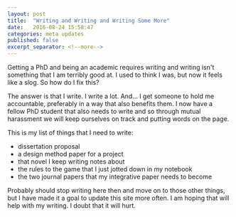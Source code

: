 ```yaml
---
layout: post
title:  "Writing and Writing and Writing Some More"
date:   2016-08-24 15:58:47
categories: meta updates
published: false
excerpt_separator: <!--more-->
---
```

Getting a PhD and being an academic requires writing and writing isn't
something that I am terribly good at. I used to think I was, but now it feels
like a slog. So how do I fix this?

The answer is that I write. I write a lot. And... I get someone to hold me
accountable, preferably in a way that also benefits them. I now have a fellow
PhD student that also needs to write and so through mutual harassment we will
keep ourselves on track and putting words on the page.

This is my list of things that I need to write:
- dissertation proposal
- a design method paper for a project
- that novel I keep writing notes about
- the rules to the game that I just jotted down in my notebook
- the two journal papers that my integrative paper needs to become

Probably should stop writing here then and move on to those other things, but I
have made it a goal to update this site more often. I am hoping that will help
with my writing. I doubt that it will hurt.
